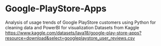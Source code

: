 # Google-PlayStore-Apps
Analysis of usage trends of Google PlayStore customers using Python for cleaning data and PowerBI for visualization
Datasets from Kaggle https://www.kaggle.com/datasets/lava18/google-play-store-apps?resource=download&select=googleplaystore_user_reviews.csv
